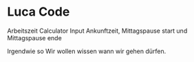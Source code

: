 # Luca Code
Arbeitszeit Calculator
Input Ankunftzeit, Mittagspause start und Mittagspause ende

Irgendwie so
Wir wollen wissen wann wir gehen dürfen.
